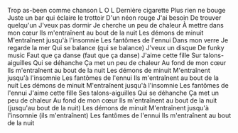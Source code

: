 Trop as-been comme chanson L O L
Dernière cigarette
Plus rien ne bouge
Juste un bar qui éclaire le trottoir
D'un néon rouge
J'ai besoin
De trouver quelqu'un
J'veux pas dormir
Je cherche un peu de chaleur
À mettre dans mon cœur
Ils m'entraînent au bout de la nuit
Les démons de minuit
M'entraînent jusqu'à l'insomnie
Les fantômes de l'ennui
Dans mon verre
Je regarde la mer
Qui se balance (qui se balance)
J'veux un disque
De funky music
Faut que ça danse (faut que ça danse)
J'aime cette fille
Sur talons-aiguilles
Qui se déhanche
Ça met un peu de chaleur
Au fond de mon cœur
Ils m'entraînent au bout de la nuit
Les démons de minuit
M'entraînent jusqu'à l'insomnie
Les fantômes de l'ennui
Ils m'entraînent au bout de la nuit
Les démons de minuit
M'entraînent jusqu'à l'insomnie
Les fantômes de l'ennui
J'aime cette fille
Ses talons-aiguilles
Qui se déhanche
Ça met un peu de chaleur
Au fond de mon cœur
Ils m'entraînent au bout de la nuit (jusqu'au bout de la nuit)
Les démons de minuit
M'entraînent jusqu'à l'insomnie (ils m'entraînent)
Les fantômes de l'ennui
Ils m'entraînent au bout de la nuit